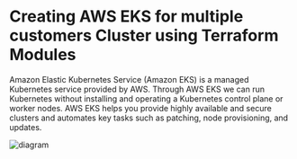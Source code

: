 # Creating AWS EKS for multiple customers Cluster using Terraform Modules

Amazon Elastic Kubernetes Service (Amazon EKS) is a managed Kubernetes service provided by AWS. Through AWS EKS we can run Kubernetes without installing and operating a Kubernetes control plane or worker nodes. AWS EKS helps you provide highly available and secure clusters and automates key tasks such as patching, node provisioning, and updates.

![diagram](https://github.com/DhruvinSoni30/AWS_EKS_Terraform/blob/main/images/diagram.png)
